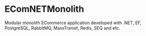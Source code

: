 # EComNETMonolith
Modular monolith ECommerce application developed with .NET, EF, PostgreSQL, RabbitMQ, MassTransit, Redis, SEQ and etc.
